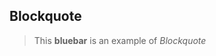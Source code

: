 <!-- Date 07-06-2021 -->

<!--* Blockquote -->
<!--* Blockquote -->

## Blockquote

> This **bluebar** is an example of _Blockquote_
